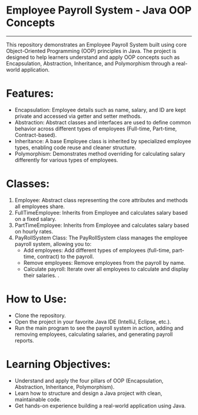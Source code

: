 # Employee Payroll System - Java OOP Concepts
-------------------------------------------
This repository demonstrates an Employee Payroll System built using core Object-Oriented Programming (OOP) principles in Java. The project is designed to help learners understand and apply OOP concepts such as Encapsulation, Abstraction, Inheritance, and Polymorphism through a real-world application.

# Features:

* Encapsulation: Employee details such as name, salary, and ID are kept private and accessed via getter and setter methods.                                                                            
* Abstraction: Abstract classes and interfaces are used to define common behavior across different types of employees (Full-time, Part-time, Contract-based).                                           
* Inheritance: A base Employee class is inherited by specialized employee types, enabling code reuse and cleaner structure.                                                                           
* Polymorphism: Demonstrates method overriding for calculating salary differently for various types of employees.
																															

# Classes:

1. Employee: Abstract class representing the core attributes and methods all employees share.                                                                                                                           
2. FullTimeEmployee: Inherits from Employee and calculates salary based on a fixed salary.    																															
3. PartTimeEmployee: Inherits from Employee and calculates salary based on hourly rates.																																
4. PayRollSystem Class:
    The PayRollSystem class manages the employee payroll system, allowing you to:																																		
    * Add employees: Add different types of employees (full-time, part-time, contract) to the payroll.																													
    * Remove employees: Remove employees from the payroll by name.																																						
    * Calculate payroll: Iterate over all employees to calculate and display their salaries.	.																											

# How to Use:

* Clone the repository.
* Open the project in your favorite Java IDE (IntelliJ, Eclipse, etc.).
* Run the main program to see the payroll system in action, adding and removing employees, calculating salaries, and generating payroll reports.

# Learning Objectives:

* Understand and apply the four pillars of OOP (Encapsulation, Abstraction, Inheritance, Polymorphism).
* Learn how to structure and design a Java project with clean, maintainable code.
* Get hands-on experience building a real-world application using Java.

